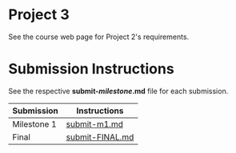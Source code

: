 # Project 3

See the course web page for Project 2's requirements.

# Submission Instructions

See the respective **submit-_milestone_.md** file for each submission.

| Submission  | Instructions                       |
| ----------- | ---------------------------------- |
| Milestone 1 | [submit-m1.md](submit-m1.md)       |
| Final       | [submit-FINAL.md](submit-FINAL.md) |
